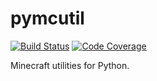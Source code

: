 # pymcutil
[![Build Status](https://img.shields.io/travis/Arcensoth/pymcutil/master.svg?label=master)](https://travis-ci.org/Arcensoth/pymcutil)
[![Code Coverage](https://img.shields.io/coveralls/Arcensoth/pymcutil.svg)](https://coveralls.io/github/Arcensoth/pymcutil)

Minecraft utilities for Python.
